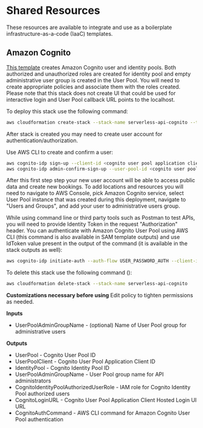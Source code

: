 # Shared Resources
These resources are available to integrate and use as a boilerplate infrastructure-as-a-code (IaaC) templates.

## Amazon Cognito
[This template](cognito.yaml) creates Amazon Cognito user and identity pools. Both authorized and unauthorized roles are created for identity pool and empty administrative user group is created in the User Pool. You will need to create appropriate policies and associate them with the roles created. Please note that this stack does not create UI that could be used for interactive login and User Pool callback URL points to the localhost.

To deploy this stack use the following command:

```bash
aws cloudformation create-stack --stack-name serverless-api-cognito --template-body file://cognito.yaml --capabilities CAPABILITY_IAM
```

After stack is created you may need to create user account for authentication/authorization. 

Use AWS CLI to create and confirm a user:

```bash
aws cognito-idp sign-up --client-id <cognito user pool application client id> --username <username> --password <password> --user-attributes Name="name",Value="<username>"
aws cognito-idp admin-confirm-sign-up --user-pool-id <cognito user pool id> --username <username> 
```

After this first step step your new user account will be able to access public data and create new bookings. To add locations and resources you will need to navigate to AWS Console, pick Amazon Cognito service, select User Pool instance that was created during this deployment, navigate to "Users and Groups", and add your user to administrative users group. 

While using command line or third party tools such as Postman to test APIs, you will need to provide Identity Token in the request "Authorization" header. You can authenticate with Amazon Cognito User Pool using AWS CLI (this command is also available in SAM template outputs) and use IdToken value present in the output of the command (it is available in the stack outputs as well):

```bash
aws cognito-idp initiate-auth --auth-flow USER_PASSWORD_AUTH --client-id <cognito user pool application client id> --auth-parameters USERNAME=<username>,PASSWORD=<password>
```
To delete this stack use the following command ():

```bash
aws cloudformation delete-stack --stack-name serverless-api-cognito
```

__Customizations necessary before using__
Edit policy to tighten permissions as needed.

__Inputs__
  - UserPoolAdminGroupName - (optional) Name of User Pool group for administrative users

__Outputs__
 - UserPool - Cognito User Pool ID
 - UserPoolClient - Cognito User Pool Application Client ID
 - IdentityPool - Cognito Identity Pool ID
 - UserPoolAdminGroupName - User Pool group name for API administrators
 - CognitoIdentityPoolAuthorizedUserRole - IAM role for Cognito Identity Pool authorized users
 - CognitoLoginURL - Cognito User Pool Application Client Hosted Login UI URL
 - CognitoAuthCommand - AWS CLI command for Amazon Cognito User Pool authentication
 
